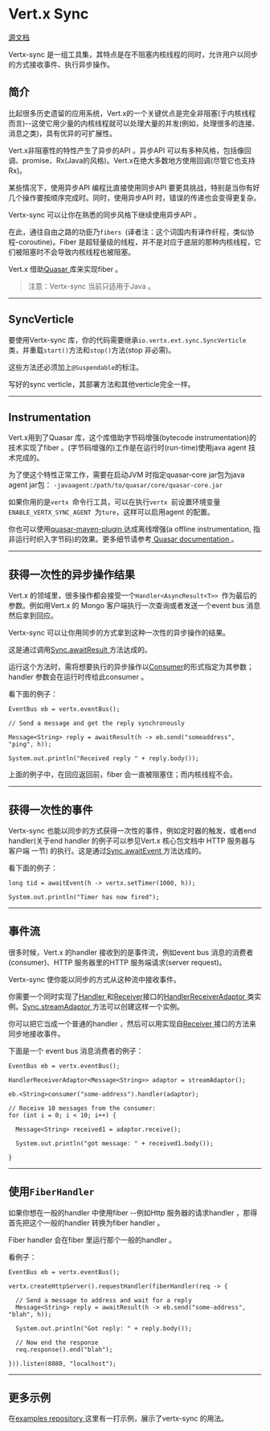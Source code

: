 # Vert.x Sync
[源文档](http://vertx.io/docs/vertx-sync/java/)

Vertx-sync 是一组工具集，其特点是在不阻塞内核线程的同时，允许用户以同步的方式接收事件、执行异步操作。

##  简介
比起很多历史遗留的应用系统，Vert.x的一个关键优点是完全非阻塞(于内核线程而言)--这使它用少量的内核线程就可以处理大量的并发(例如，处理很多的连接、消息之类)，具有优异的可扩展性。

Vert.x非阻塞性的特性产生了异步的API 。异步API 可以有多种风格，包括像回调、promise、Rx(Java的风格)。Vert.x在绝大多数地方使用回调(尽管它也支持Rx)。

某些情况下，使用异步API 编程比直接使用同步API 要更具挑战，特别是当你有好几个操作要按顺序完成时。同时，使用异步API 时，错误的传递也会变得更复杂。

Vertx-sync 可以让你在熟悉的同步风格下继续使用异步API 。

在此，通往自由之路的功臣乃`fibers `(译者注：这个词国内有译作纤程，类似协程-coroutine)。Fiber 是超轻量级的线程，并不是对应于底层的那种内核线程，它们被阻塞时不会导致内核线程也被阻塞。

Vert.x 借助[Quasar ](http://docs.paralleluniverse.co/quasar/)库来实现fiber 。
> 注意：Vertx-sync 当前只适用于Java 。

---

## SyncVerticle
要使用Vertx-sync 库，你的代码需要继承`io.vertx.ext.sync.SyncVerticle `类，并重载`start()`方法和`stop()`方法(stop 非必需)。

这些方法还必须加上`@Suspendable`的标注。

写好的sync verticle，其部署方法和其他verticle完全一样。

---

## Instrumentation
Vert.x用到了Quasar 库，这个库借助字节码增强(bytecode instrumentation)的技术实现了fiber 。(字节码增强的)工作是在运行时(run-time)使用java agent 技术完成的。

为了使这个特性正常工作，需要在启动JVM 时指定quasar-core jar包为java agent jar包：
`-javaagent:/path/to/quasar/core/quasar-core.jar`

如果你用的是`vertx `命令行工具，可以在执行`vertx `前设置环境变量`ENABLE_VERTX_SYNC_AGENT `为`ture`，这样可以启用agent 的配置。

你也可以使用[quasar-maven-plugin ](https://github.com/vy/quasar-maven-plugin)达成离线增强(a offline instrumentation, 指非运行时织入字节码)的效果。更多细节请参考[ Quasar documentation ](http://docs.paralleluniverse.co/quasar/)。

---

## 获得一次性的异步操作结果
Vert.x 的领域里，很多操作都会接受一个`Handler<AsyncResult<T>> `作为最后的参数。例如用Vert.x 的 Mongo 客户端执行一次查询或者发送一个event bus 消息然后拿到回应。

Vertx-sync 可以让你用同步的方式拿到这种一次性的异步操作的结果。

这是通过调用[Sync.awaitResult ](http://vertx.io/docs/apidocs/io/vertx/ext/sync/Sync.html#awaitResult-java.util.function.Consumer-)方法达成的。

运行这个方法时，需将想要执行的异步操作以[Consumer](http://vertx.io/docs/apidocs/java/util/function/Consumer.html)的形式指定为其参数；handler 参数会在运行时传给此consumer 。

看下面的例子：
```
EventBus eb = vertx.eventBus();

// Send a message and get the reply synchronously

Message<String> reply = awaitResult(h -> eb.send("someaddress", "ping", h));

System.out.println("Received reply " + reply.body());
```

上面的例子中，在回应返回前，fiber 会一直被阻塞住；而内核线程不会。

---

## 获得一次性的事件
Vertx-sync 也能以同步的方式获得一次性的事件，例如定时器的触发，或者end handler(关于end handler 的例子可以参见Vert.x 核心包文档中   HTTP 服务器与客户端 一节) 的执行。这是通过[Sync.awaitEvent ](http://vertx.io/docs/apidocs/io/vertx/ext/sync/Sync.html#awaitEvent-java.util.function.Consumer-)方法达成的。

看下面的例子：
```
long tid = awaitEvent(h -> vertx.setTimer(1000, h));

System.out.println("Timer has now fired");
```

---

## 事件流
很多时候，Vert.x 的handler 接收到的是事件流，例如event bus 消息的消费者(consumer)、HTTP 服务器里的HTTP 服务端请求(server request)。

Vertx-sync 使你能以同步的方式从这种流中接收事件。

你需要一个同时实现了[Handler ](http://vertx.io/docs/apidocs/io/vertx/core/Handler.html)和[Receiver](http://vertx.io/docs/apidocs/io/vertx/ext/sync/Receiver.html)接口的[HandlerReceiverAdaptor ](http://vertx.io/docs/apidocs/io/vertx/ext/sync/HandlerReceiverAdaptor.html)类实例。[Sync.streamAdaptor ](http://vertx.io/docs/apidocs/io/vertx/ext/sync/Sync.html#streamAdaptor--)方法可以创建这样一个实例。

你可以把它当成一个普通的handler ，然后可以用实现自[Receiver ](http://vertx.io/docs/apidocs/io/vertx/ext/sync/Receiver.html)接口的方法来同步地接收事件。

下面是一个 event bus 消息消费者的例子：
```
EventBus eb = vertx.eventBus();

HandlerReceiverAdaptor<Message<String>> adaptor = streamAdaptor();

eb.<String>consumer("some-address").handler(adaptor);

// Receive 10 messages from the consumer:
for (int i = 0; i < 10; i++) {

  Message<String> received1 = adaptor.receive();

  System.out.println("got message: " + received1.body());

}
```

---

## 使用`FiberHandler `
如果你想在一般的handler 中使用fiber --例如Http 服务器的请求handler ，那得首先把这个一般的handler 转换为fiber handler 。

Fiber handler 会在fiber 里运行那个一般的handler 。

看例子：
```
EventBus eb = vertx.eventBus();

vertx.createHttpServer().requestHandler(fiberHandler(req -> {

  // Send a message to address and wait for a reply
  Message<String> reply = awaitResult(h -> eb.send("some-address", "blah", h));

  System.out.println("Got reply: " + reply.body());

  // Now end the response
  req.response().end("blah");

})).listen(8080, "localhost");
```

---

## 更多示例
在[examples repository ](https://github.com/vert-x3/vertx-examples/tree/master/sync-examples)这里有一打示例，展示了vertx-sync 的用法。

